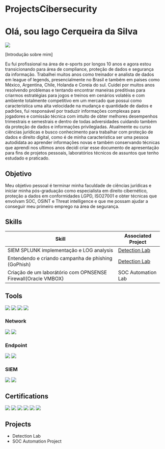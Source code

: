 # ProjectsCibersecurity
# Olá, sou Iago Cerqueira da Silva
<a href="https://www.linkedin.com/in/iago-cerqueira-7a9a0b204/"><img src="https://img.shields.io/badge/-LinkedIn-0072b1?&style=for-the-badge&logo=linkedin&logoColor=white" /></a>

[Introdução sobre mim]

Eu fui profissional na área de e-sports por longos 10 anos e agora estou transicionando para área de compliance, proteção de dados e  segurança da informação. Trabalhei muitos anos como treinador e analista de dados em league of legends, presencialmente no Brasil e também em países como México, Argentina, Chile, Holanda e Coreia do sul. Cuidei por muitos anos resolvendo problemas e tentando encontrar maneiras preditivas para criarmos estratégias para jogos e treinos em cenários volatéis e com ambiente totalmente competitivo em um mercado que possui como caracteristica uma alta velocidade na mudança e quantidade de dados e padrões, fui responsável por traduzir informações complexas para jogadores e comissão técnica com intuito de obter melhores desempenhos trimestrais e semestrais e dentro de todas adversidades cuidando também da proteção de dados e informações privilegiadas. Atualmente eu curso ciências jurídicas e busco conhecimento para trabalhar com proteção de dados e direito digital, como é de minha caracteristica ser uma pessoa autodidata ao aprender informações novas e também conservando técnicas que aprendi nos ultimos anos decidi criar esse documento de apresentação para fins de projetos pessoais, laboratórios técnicos de assuntos que tenho estudado e praticado.  

## Objetivo


Meu objetivo pessoal é terminar minha faculdade de ciências jurídicas e iniciar minha pós-graduação como especialista em direito cibernético, proteção a dados em conformidades LGPD, ISO27001 e obter técnicas que envolvam SOC, OSINT e Threat intelligence e que me possam ajudar a conseguir meu primeiro emprego na área de segurança.

## Skills


| Skill                                         | Associated Project         |
|-----------------------------------------------|----------------------------|
| SIEM SPLUNK implementação e LOG analysis                     | <a href="https://google.com">Detection Lab</a>|
| Entendendo e criando campanha de phishing (GoPhish)          | <a href="https://google.com">Detection Lab</a>|
| Criação de um laborátório com OPNSENSE Firewall(Oracle VMBOX)    | SOC Automation Lab|




## Tools

<div>
    <img src="https://img.shields.io/badge/-Wireshark-1679A7?&style=for-the-badge&logo=Wireshark&logoColor=white" />
    <img src="https://img.shields.io/badge/-Nmap-0040FF?&style=for-the-badge&logo=Nmap&logoColor=white" />
    <img src="https://img.shields.io/badge/-OneTrust-52B848?&style=for-the-badge&logo=OneTrust&logoColor=white" />
    <img src="https://img.shields.io/badge/-NIST-DC143C?&style=for-the-badge&logo=NIST&logoColor=white" />

</div>


### Network
<div>
    <img src="https://img.shields.io/badge/-Wireshark-1679A7?&style=for-the-badge&logo=Wireshark&logoColor=white" />
    <img src="https://img.shields.io/badge/-OPNsense-F1680D?&style=for-the-badge&logo=OPNsense&logoColor=white" />
</div>


### Endpoint
<div>
    <img src="https://img.shields.io/badge/-McAfee%20Endpoint%20Security-C8102E?&style=for-the-badge&logo=McAfee&logoColor=white" />
    <img src="https://img.shields.io/badge/-Kaspersky%20Endpoint%20Security-007575?&style=for-the-badge&logo=Kaspersky&logoColor=white" />
</div>


### SIEM
<div>
    <img src="https://img.shields.io/badge/-Splunk-000000?&style=for-the-badge&logo=Splunk&logoColor=white" />
    <img src="https://img.shields.io/badge/-IBM%20QRadar-054ADA?&style=for-the-badge&logo=IBM&logoColor=white" />
</div>


## Certifications

<div>
    <img src="https://img.shields.io/badge/-NSE%201-EE3124?&style=for-the-badge&logo=Fortinet&logoColor=white" />
    <img src="https://img.shields.io/badge/-NSE%202-EE3124?&style=for-the-badge&logo=Fortinet&logoColor=white" />
    <img src="https://img.shields.io/badge/-NSE%203-EE3124?&style=for-the-badge&logo=Fortinet&logoColor=white" />
    <img src="https://img.shields.io/badge/-ISO%2027001%20SGSI-005FAD?&style=for-the-badge&logo=ISO&logoColor=white" />
    <img src="https://img.shields.io/badge/-LGPD%20(FGV)-007ACC?&style=for-the-badge&logo=gov.br&logoColor=white" />
    <img src="https://img.shields.io/badge/-LFS101%20Linux%20Foundation-1793D1?&style=for-the-badge&logo=Linux&logoColor=white" />
</div>


## Projects
- Detection Lab
- SOC Automation Project
